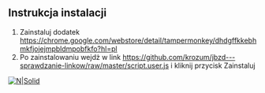 Instrukcja instalacji
---------

1. Zainstaluj dodatek https://chrome.google.com/webstore/detail/tampermonkey/dhdgffkkebhmkfjojejmpbldmpobfkfo?hl=pl
2. Po zainstalowaniu wejdż w link https://github.com/krozum/jbzd---sprawdzanie-linkow/raw/master/script.user.js i kliknij przycisk Zainstaluj

[![N|Solid](https://i.imgur.com/NeEmWGM.png)](https://github.com/krozum/jbzd---sprawdzanie-linkow)
